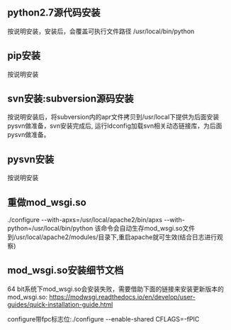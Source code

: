 ## python2.7源代码安装 ##
按说明安装，安装后，会覆盖可执行文件路径 /usr/local/bin/python

## pip安装 ##
按说明安装

## svn安装:subversion源码安装 ##

按说明安装后，将subversion内的apr文件拷贝到/usr/local下提供为后面安装pysvn做准备，svn安装完成后, 运行ldconfig加载svn相关动态链接库，为后面pysvn做准备。

## pysvn安装 ##
按说明安装

##  重做mod_wsgi.so ##
./configure --with-apxs=/usr/local/apache2/bin/apxs --with-python=/usr/local/bin/python 
该命令会自动生存mod_wsgi.so文件到/usr/local/apache2/modules/目录下,重启apache就可生效(结合日志进行观察)

## mod_wsgi.so安装细节文档 ##
64 bit系统下mod_wsgi.so会安装失败，需要借助下面的链接来安装更新版本的mod_wsgi.so:
https://modwsgi.readthedocs.io/en/develop/user-guides/quick-installation-guide.html

configure带fpc标志位:./configure --enable-shared CFLAGS=-fPIC
